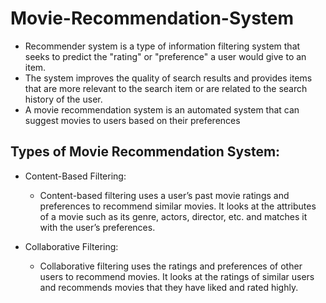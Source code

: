 # Movie-Recommendation-System
 - Recommender system is a type of information filtering system that seeks to predict the "rating" or "preference" a user would give to an item.
 - The system improves the quality of search results and provides items that are more relevant to the search item or are related to the search history of the user.
 - A movie recommendation system is an automated system that can suggest movies to users based on their preferences
## Types of Movie Recommendation System:
- Content-Based Filtering: 
   - Content-based filtering uses a user’s past movie ratings and preferences to recommend similar movies. It looks at the attributes of a movie such as its genre, actors, director, etc. and matches it with the user’s preferences.

- Collaborative Filtering: 
    - Collaborative filtering uses the ratings and preferences of other users to recommend movies. It looks at the ratings of similar users and recommends movies that they have liked and rated highly.
